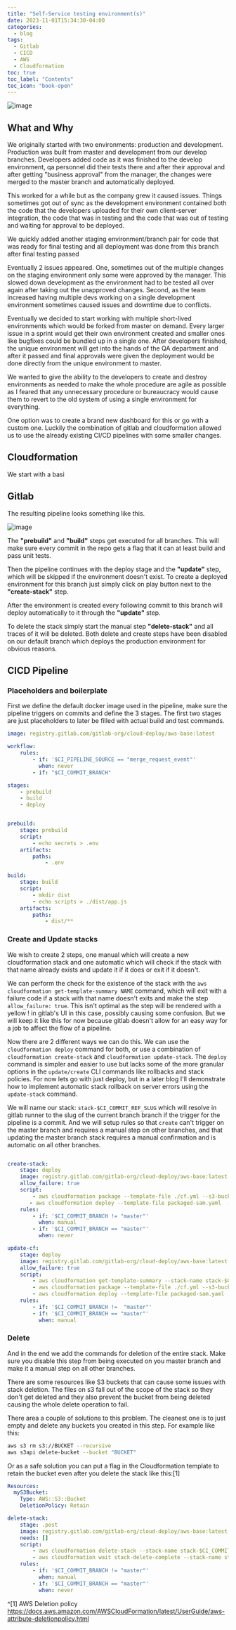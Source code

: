 ```yaml
---
title: "Self-Service testing environment(s)"
date: 2023-11-01T15:34:30-04:00
categories:
  - blog
tags:
  - Gitlab
  - CICD
  - AWS
  - Cloudformation
toc: true
toc_label: "Contents"
toc_icon: "book-open"
---
```


<style>
    .page__content {
        text-align: justify;
    }
</style>


![image](/assets/images/cart.png)

## What and Why

We originally started with two environments: production and development. Production was built from master and development from our develop branches.
Developers added code as it was finished to the develop environment, qa personnel did their tests there and after their approval and after getting "business approval" from the manager, the changes were merged to the master branch and automatically deployed.

This worked for a while but as the company grew it caused issues. Things sometimes got out of sync as the development environment contained both the code that the developers uploaded for their own client-server integration, the code that was in testing and the code that was out of testing and waiting for approval to be deployed.

We quickly added another staging environment/branch pair for code that was ready for final testing and all deployment was done from this branch after final testing passed

Eventually 2 issues appeared. One, sometimes out of the multiple changes on the staging environment only some were approved by the manager. This slowed down development as the environment had to be tested all over again after taking out the unapproved changes.
Second, as the team increased having multiple devs working on a single development environment sometimes caused issues and downtime due to conflicts. 

Eventually we decided to start working with multiple short-lived environments which would be forked from master on demand. Every larger issue in a sprint would get their own environment created and smaller ones like bugfixes could be bundled up in a single one. After developers finished, the unique environment will get into the hands of the QA department and after it passed and final approvals were given the deployment would be done directly from the unique environment to master.

We wanted to give the ability to the developers to create and destroy environments as needed to make the whole procedure are agile as possible as I feared that any unnecessary procedure or bureaucracy would cause them to revert to the old system of using a single environment for everything.

One option was to create a brand new dashboard for this or go with a custom one. Luckily the combination of gitlab and cloudformation allowed us to use the already existing CI/CD pipelines with some smaller changes.


## Cloudformation

We start with a basi

## Gitlab

The resulting pipeline looks something like this. 


![image](/assets/images/pipeline.png)



The **"prebuild"** and **"build"** steps get executed for all branches. This will make sure every commit in the repo gets a flag that it can at least build and pass unit tests. 


Then the pipeline continues with the deploy stage and the **"update"** step, which will be skipped if the environment doesn't exist. To create a deployed environment for this branch just simply click on play button next to the **"create-stack"** step.

After the environment is created every following commit to this branch will deploy automatically to it through the **"update"** step.


To delete the stack simply start the manual step **"delete-stack"** and all traces of it will be deleted. Both delete and create steps have been disabled on our default branch which deploys the production environment for obvious reasons.


## CICD Pipeline

### Placeholders and boilerplate

First we define the default docker image used in the pipeline, make sure the pipeline triggers on commits and define the 3 stages. The first two stages are just placeholders to later be filled with actual build and test commands.




```yaml
image: registry.gitlab.com/gitlab-org/cloud-deploy/aws-base:latest

workflow:
    rules:
        - if: '$CI_PIPELINE_SOURCE == "merge_request_event"'
          when: never
        - if: "$CI_COMMIT_BRANCH"

stages:
    - prebuild
    - build
    - deploy


prebuild:
    stage: prebuild
    script:
        - echo secrets > .env
    artifacts:
        paths:
            - .env

build:
    stage: build
    script:
        - mkdir dist
        - echo scripts > ./dist/app.js
    artifacts:
        paths:
            - dist/**

```

### Create and Update stacks

We wish to create 2 steps, one manual which will create a new cloudformation stack and one automatic which will check if the stack with that name already exists and update it if it does or exit if it doesn't. 

We can perform the check for the existence of the stack with the `aws cloudformation get-template-summary NAME` command, which will exit with a failure code if a stack with that name doesn't exits and make the step `allow_failure: true`. This isn't optimal as the step will be rendered with a yellow ! in gitlab's UI in this case, possibly causing some confusion. But we will keep it like this for now because gitlab doesn't allow for an easy way for a job to affect the flow of a pipeline.

Now there are 2 different ways we can do this. We can use the `cloudformation deploy` command for both, or use a combination of `cloudformation create-stack` and `cloudformation update-stack`. The `deploy` command is simpler and easier to use but lacks some of the more granular options in the `update/create` CLI commands like rollbacks and stack policies. For now lets go with just deploy, but in a later blog I'll demonstrate how to implement automatic stack rollback on server errors using the `update-stack` command.

We will name our stack: `stack-$CI_COMMIT_REF_SLUG` which will resolve in gitlab runner to the slug of the current branch branch if the trigger for the pipeline is a commit. And we will setup rules so that `create` can't trigger on the master branch and requires a manual step on other branches, and that updating the master branch stack requires a manual confirmation and is automatic on all other branches.


```yaml

create-stack:
    stage: deploy
    image: registry.gitlab.com/gitlab-org/cloud-deploy/aws-base:latest
    allow_failure: true
    script:
        - aws cloudformation package --template-file ./cf.yml --s3-bucket $DEPLOY_BUCKET  --output-template-file packaged-sam.yaml
       - aws cloudformation deploy --template-file packaged-sam.yaml  --stack-name stack-$CI_COMMIT_REF_SLUG --capabilities CAPABILITY_NAMED_IAM CAPABILITY_IAM CAPABILITY_AUTO_EXPAND --parameter-override BRANCH=$CI_COMMIT_REF_SLUG --s3-bucket deploy-bucket-841805187071
    rules:
        - if: '$CI_COMMIT_BRANCH != "master"'
          when: manual
        - if: '$CI_COMMIT_BRANCH == "master"'
          when: never

update-cf:
    stage: deploy
    image: registry.gitlab.com/gitlab-org/cloud-deploy/aws-base:latest
    allow_failure: true
    script:
        - aws cloudformation get-template-summary --stack-name stack-$CI_COMMIT_REF_SLUG > /dev/null
        - aws cloudformation package --template-file ./cf.yml --s3-bucket $DEPLOY_BUCKET  --output-template-file packaged-sam.yaml
        - aws cloudformation deploy --template-file packaged-sam.yaml  --stack-name stack-$CI_COMMIT_REF_SLUG --capabilities CAPABILITY_NAMED_IAM CAPABILITY_IAM CAPABILITY_AUTO_EXPAND --parameter-override BRANCH=$CI_COMMIT_REF_SLUG --s3-bucket $DEPLOY_BUCKET
    rules:
        - if: '$CI_COMMIT_BRANCH !=  "master"'
        - if: '$CI_COMMIT_BRANCH == "master"'
          when: manual
```


### Delete

And in the end we add the commands for deletion of the entire stack. Make sure you disable this step from being executed on you master branch and make it a manual step on all other branches.

There are some resources like S3 buckets that can cause some issues with stack deletion. The files on s3 fall out of the scope of the stack so they don't get deleted and they also prevent the bucket from being deleted causing the whole delete operation to fail. 

There area a couple of solutions to this problem. The cleanest one is to just empty and delete any buckets you created in this step. For example like this:

```sh
aws s3 rm s3://BUCKET --recursive
aws s3api delete-bucket --bucket "BUCKET"
```

Or as a safe solution you can put a flag in the Cloudformation template to retain the bucket even after you delete the stack like this:[1]

```yaml
Resources:
  myS3Bucket:
    Type: AWS::S3::Bucket
    DeletionPolicy: Retain
```

```yaml
delete-stack:
    stage: .post
    image: registry.gitlab.com/gitlab-org/cloud-deploy/aws-base:latest
    needs: []
    script:
        - aws cloudformation delete-stack --stack-name stack-$CI_COMMIT_REF_SLUG
        - aws cloudformation wait stack-delete-complete --stack-name stack-$CI_COMMIT_REF_SLUG 
    rules:
        - if: '$CI_COMMIT_BRANCH != "master"'
          when: manual
        - if: '$CI_COMMIT_BRANCH == "master"'
          when: never
```



^[1] AWS Deletion policy https://docs.aws.amazon.com/AWSCloudFormation/latest/UserGuide/aws-attribute-deletionpolicy.html